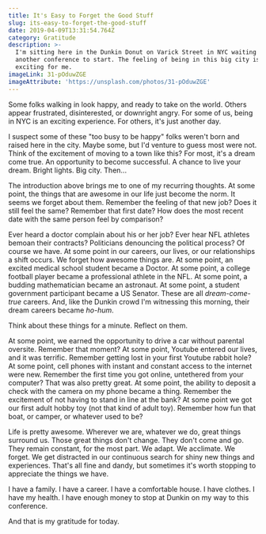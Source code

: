 ```yaml
---
title: It's Easy to Forget the Good Stuff
slug: its-easy-to-forget-the-good-stuff
date: 2019-04-09T13:31:54.764Z
category: Gratitude
description: >-
  I'm sitting here in the Dunkin Donut on Varick Street in NYC waiting for
  another conference to start. The feeling of being in this big city is always
  exciting for me.
imageLink: 31-pOduwZGE
imageAttribute: 'https://unsplash.com/photos/31-pOduwZGE'
---
```

Some folks walking in look happy, and ready to take on the world. Others appear frustrated, disinterested, or downright angry. For some of us, being in NYC is an exciting experience. For others, it's just another day.

I suspect some of these "too busy to be happy" folks weren't born and raised here in the city. Maybe some, but I'd venture to guess most were not. Think of the excitement of moving to a town like this? For most, it's a dream come true. An opportunity to become successful. A chance to live your dream. Bright lights. Big city. Then... 

The introduction above brings me to one of my recurring thoughts. At some point, the things that are awesome in our life just become the norm. It seems we forget about them. Remember the feeling of that new job? Does it still feel the same? Remember that first date? How does the most recent date with the same person feel by comparison? 

Ever heard a doctor complain about his or her job? Ever hear NFL athletes bemoan their contracts? Politicians denouncing the political process? Of course we have. At some point in our careers, our lives, or our relationships a shift occurs. We forget how awesome things are. At some point, an excited medical school student became a Doctor. At some point, a college football player became a professional athlete in the NFL. At some point, a budding mathematician became an astronaut. At some point, a student government participant became a US Senator. These are all _dream-come-true_ careers. And, like the Dunkin crowd I'm witnessing this morning, their dream careers became _ho-hum_.

Think about these things for a minute. Reflect on them. 

At some point, we earned the opportunity to drive a car without parental oversite. Remember that moment? At some point, Youtube entered our lives, and it was terrific. Remember getting lost in your first Youtube rabbit hole? At some point, cell phones with instant and constant access to the internet were new. Remember the first time you got online, untethered from your computer? That was also pretty great. At some point, the ability to deposit a check with the camera on my phone became a thing. Remember the excitement of not having to stand in line at the bank? At some point we got our first adult hobby toy (not that kind of adult toy). Remember how fun that boat, or camper, or whatever used to be?

Life is pretty awesome. Wherever we are, whatever we do, great things surround us. Those great things don't change. They don't come and go. They remain constant, for the most part. We adapt. We acclimate. We forget. We get distracted in our continuous search for shiny new things and experiences. That's all fine and dandy, but sometimes it's worth stopping to appreciate the things we have. 

I have a family. I have a career. I have a comfortable house. I have clothes. I have my health. I have enough money to stop at Dunkin on my way to this conference. 

And that is my gratitude for today.
